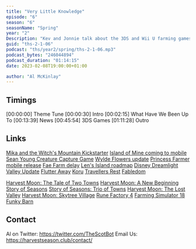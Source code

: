 ```yaml
---
title: "Very Little Knowledge"
episode: "6"
season: "6"
seasonName: "Spring"
year: "2"
Description: "Kev and Jonnie talk about the 3DS and Wii U farming games we are about to lose"
guid: "ths-2-1-06"
podcast: "ths/year2/spring/ths-2-1-06.mp3"
podcast_bytes: "246044894"
podcast_duration: "01:14:15"
date: 2023-02-08T19:00:00+01:00

author: "Al McKinlay"
---
```


## Timings

[00:00:00] Theme Tune
[00:00:30] Intro
[00:02:15] What Have We Been Up To
[00:13:39] News
[00:45:54] 3DS Games
[01:11:28] Outro

## Links

[Mika and the Witch's Mountain Kickstarter](https://www.kickstarter.com/projects/abraham-cozar/mika-and-the-witchs-mountain-delivery-service-adventure)
[Island of Mine coming to mobile](https://twitter.com/BonkyDev/status/1615459800850239489)
[Sean Young Creature Capture Game](https://twitter.com/SeanYoungSG/status/1615093995184750592)
[Wylde Flowers update](https://twitter.com/StudioDrydock/status/1620815515446050816)
[Princess Farmer mobile release](https://twitter.com/WhitethornGames/status/1621204276730122242)
[Fae Farm delay](https://twitter.com/FaeFarm/status/1621588308332781568)
[Len's Island roadmap](https://www.lensisland.com/post/roadmap)
[Disney Dreamlight Valley Update](https://twitter.com/DisneyDLV/status/1620829466409799692)
[Flutter Away](https://store.steampowered.com/app/2224030/Flutter_Away/)
[Koru](https://store.steampowered.com/app/1741440/Koru/)
[Travellers Rest](https://store.steampowered.com/app/1139980/Travellers_Rest)
[Fabledom](https://store.steampowered.com/app/1651560/Fabledom/)

[Harvest Moon: The Tale of Two Towns](https://www.nintendo.co.uk/Games/Nintendo-3DS-games/Harvest-Moon-The-Tale-of-Two-Towns-527624.html)
[Harvest Moon: A New Beginning](https://www.nintendo.co.uk/Games/Nintendo-3DS-games/Harvest-Moon-A-New-Beginning-804000.html)
[Story of Seasons](https://www.nintendo.co.uk/Games/Nintendo-3DS-games/Story-of-Seasons-1073528.html)
[Story of Seasons: Trio of Towns](https://www.nintendo.co.uk/Games/Nintendo-3DS-games/Story-of-Seasons-Trio-of-Towns-1248829.html)
[Harvest Moon: The Lost Valley](https://www.nintendo.co.uk/Games/Nintendo-3DS-games/Harvest-Moon-The-Lost-Valley-1016127.html)
[Harvest Moon: Skytree Village](https://www.nintendo.co.uk/Games/Nintendo-3DS-games/Harvest-Moon-Skytree-Village-1219666.html)
[Rune Factory 4](https://www.nintendo.co.uk/Games/Nintendo-3DS-download-software/Rune-Factory-4-942229.html)
[Farming Simulator 18](https://www.nintendo.co.uk/Games/Nintendo-3DS-games/Farming-Simulator-18-1227243.html)
[Funky Barn](https://www.nintendo.co.uk/Games/Wii-U-download-software/Funky-Barn-690145.html)

## Contact

Al on Twitter: https://twitter.com/TheScotBot
Email Us: https://harvestseason.club/contact/
